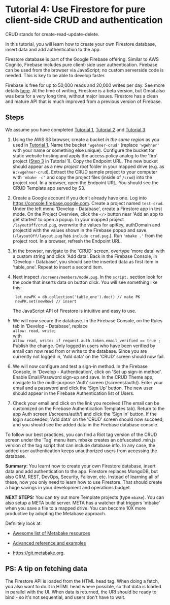 
# Tutorial 4: Use Firestore for pure client-side CRUD and authentication

CRUD stands for create-read-update-delete.

In this tutorial, you will learn how to create your own Firestore database, insert data and add authentication to the app.

Firestore database is part of the Google Firebase offering. Similar to AWS Cognito, Firebase includes pure client-side user authentication. Firebase can be used from the browser via JavaScript; no custom serverside code is needed. This is key to be able to develop faster.

Firebase is free for up to 50,000 reads and 20,000 writes per day. See more details [here](https://firebase.google.com/docs/firestore/quotas). At the time of writing, Firestore is a beta version, but Gmail also was beta for a very long time, without major issues. Firestore has a clean and mature API that is much improved from a previous version of Firebase. 

## Steps

We assume you have completed [Tutorial 1](/t1/), [Tutorial 2](/t2/) and [Tutorial 3](/t3/).

1. Using the AWS S3 browser, create a bucket _in the same region_ as you used in [Tutorial 1](/t1/). Name the bucket `'wgehner-crud'` (replace `'wgehner'` with your name or something else unique). Configure the bucket for static website hosting and apply the access policy analog to the 'firo' project ([Step 3](/t1/#configure) in Tutorial 1). Copy the Endpoint URL. The new bucket should appear as a new _project root_ folder in your mapped drive (e.g. as `W:\wgehner-crud`). Extract the CRUD sample project to your computer with `'mbake -c'` and copy the project files (inside of `/crud`) into the project root. In a browser, open the Endpoint URL. You should see the CRUD Template app served by S3. 

2. Create a Google account if you don't already have one. Log into <https://console.firebase.google.com>. Create a project named `test-crud`. Under the left menu 'Develop - Database', create a Firestore app in test mode.
On the Project Overview, click the `</>` button near 'Add an app to get started' to open a popup. In your mapped project `/layoutOff/crud.pug`, overwrite the values for apiKey, authDomain and projectId with the values shown in the Firebase popup and save. (`/layoutOff/layout.pug` has `include crud.pug`.). Run `'mbake .'` from the project root. In a browser, refresh the Endpoint URL. 

3. In the browser, navigate to the 'CRUD' screen, overtype 'more data' with a custom string and click 'Add data'. Back in the Firebase Console, in 'Develop - Database', you should see the inserted data as first item in 'table_one'. Repeat to insert a second item.

4. Next inspect `/screens/members/modA.pug`. In the `script.` section look for the code that inserts data on button click. You will see something like this:

		let newPK = db.collection('table_one').doc() // make PK
		newPK.set(newRow) // insert

	The JavaScript API of Firestore is intuitive and easy to use.

5. We will now secure the database. In the Firebase Console, on the Rules tab in 'Develop - Database', replace  
	`allow: read, write;`  
	with  
	`allow read, write: if request.auth.token.email_verified == true ;`  
	Publish the change. Only logged in users who have been verified by email can now read from or write to the database. Since you are currently not logged in, 'Add data' on the 'CRUD' screen should now fail.

6. We will now configure and test a sign-in method. In the Firebase Console, in 'Develop - Authentication', click on 'Set up sign-in method'. Enable Email/Password sign-up and save. In the CRUD Theme app, navigate to the multi-purpose 'Auth' screen (/screens/auth/). Enter your email and a password and click the 'Sign Up' button. The new user should appear in the Firebase Authentication list of Users.

7. Check your email and click on the link you received (The email can be customized on the Firebase Authentication Templates tab). Return to the app Auth screen (/screens/auth/) and click the 'Sign In' button. If the login succeeded, 'Add data' on the 'CRUD' screen should now succeed, and you should see the added data in the Firebase database console.

To follow our best practices, you can find a Riot tag version of the CRUD screen under the 'Tag' menu item. mbake creates an obfuscated .min.js version of the tag script that can include database info. In any case, the added user authentication keeps unauthorized users from accessing the database.

__Summary:__ You learnt how to create your own Firestore database, insert data and add authentication to the app.
Firestore replaces MongoDB, but also ORM, REST, DevOps, Security, Failover, etc. Instead of learning all of these, now you only need to learn how to use Firestore. That should create a huge savings in your development and operations budget.

__NEXT STEPS:__ You can try out more Template projects (type `mbake`). You can also setup a META build server. META has a watcher that triggers 'mbake' when you save a file to a mapped drive. You can become 10X more productive by adopting the Metabase approach. 

Defniitely look at:

- <a href='https://github.com/metabake/_mBake/tree/master/awesomeReference' target='_blank'>Awesome list of Metabake resources</a>

- [Advanced reference and examples](https://github.com/metabake/Meta/tree/master/advancedReference)

- <https://git.metabake.org>.

## PS: A tip on fetching data

The Firestore API is loaded from the HTML head tag.
When doing a fetch, you also want to do it in HTML head where possible, so that data is loaded in parallel with the UI. When data is returned, the URI should be ready to bind - so it's not sequential, and users don't have to wait.

